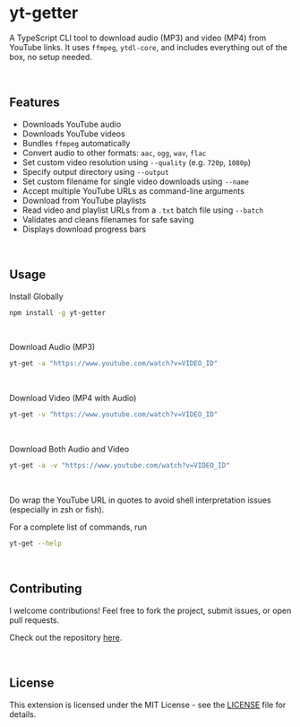 
#  yt-getter

A TypeScript CLI tool to download audio (MP3) and video (MP4) from YouTube links. It uses `ffmpeg`, `ytdl-core`, and includes everything out of the box, no setup needed.

<br>

##  Features

-   Downloads YouTube audio 
-   Downloads YouTube videos
-   Bundles  `ffmpeg`  automatically
-   Convert audio to other formats:  `aac`,  `ogg`,  `wav`,  `flac`
-   Set custom video resolution using  `--quality`  (e.g.  `720p`,  `1080p`)
-   Specify output directory using  `--output`
-   Set custom filename for single video downloads using  `--name`
-   Accept multiple YouTube URLs as command-line arguments
-   Download from YouTube playlists
-   Read video and playlist URLs from a  `.txt`  batch file using  `--batch`
-   Validates and cleans filenames for safe saving
-   Displays download progress bars

<br>

##  Usage

Install Globally

```bash
npm install -g yt-getter
```
<br>

Download Audio (MP3)
```bash
yt-get -a "https://www.youtube.com/watch?v=VIDEO_ID"
```

<br>

Download Video (MP4 with Audio)
```bash
yt-get -v "https://www.youtube.com/watch?v=VIDEO_ID"
```
<br>

Download Both Audio and Video
```bash
yt-get -a -v "https://www.youtube.com/watch?v=VIDEO_ID"
```
<br>

Do wrap the YouTube URL in quotes to avoid shell interpretation issues (especially in zsh or fish).

For a complete list of commands, run
```bash
yt-get --help
```

<br>

##  Contributing

I welcome contributions!
Feel free to fork the project, submit issues, or open pull requests.

Check out the repository [here](https://github.com/saadpocalypse/yt-getter.git).

<br>

##  License

  

This extension is licensed under the MIT License - see the [LICENSE](LICENSE) file for details.